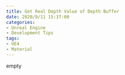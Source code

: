 ```yaml
---
title: Get Real Depth Value of Depth Buffer
date: 2020/9/11 15:37:00
categories:
- Unreal Engine
- Development Tips
tags:
- UE4
- Material
---
```


empty